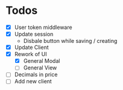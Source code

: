 # Todos
- [X] User token middleware
- [X] Update session
  - Disbale button while saving / creating
- [X] Update Client
- [X] Rework of UI
  - [X] General Modal
  - [ ] General View
- [ ] Decimals in price
- [ ] Add new client
